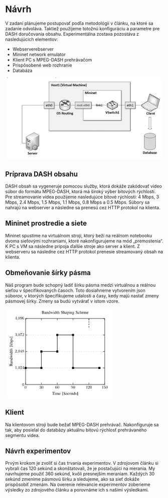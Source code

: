 # Návrh

V zadaní plánujeme postupovať podľa metodológií v článku, na ktoré sa zadanie odvoláva. Taktiež použijeme totožnú konfiguráciu a parametre pre DASH doručovania obsahu. Experimentálna zostava pozostáva z nasledujúcich elementov: 
* Webserverebserver
* Mininet network emulator
* Klient PC s MPEG-DASH prehrávačom
* Prispôsobené web rozhranie
* Databáza

![topology](https://github.com/aks-2017/semestralne-zadania-semestralne-zadanie-xbakonyi-xnagya3/blob/master/docs/topology.png)

## Príprava DASH obsahu

DASH obsah sa vygeneruje pomocou služby, ktorá dokáže zakódovať video súbor do formátu MPEG-DASH, ktorá má široký výber bitových rýchlostí. Pre streamovanie videa použijeme nasledujúce bitové rýchlosti: 4 Mbps, 3 Mbps, 2.4 Mbps, 1.5 Mbps, 1.1 Mbps, 0.8 Mbps a 0.5 Mbps. Súbory sa nahrajú na webserver a následne sa prenesú cez HTTP protokol na klienta. 

## Mininet prostredie a siete

Mininet spustíme na virtuálnom stroji, ktorý beží na reálnom notebooku dvoma sieťovými rozhraniami, ktoré nakonfigurujeme na mód „premostenia“. K PC s VM sa následne pripoja ďalšie stroje ako server a klient. 
Z webserveru sa následne cez HTTP protokol prenesie streamovaný obsah na klienta.

## Obmeňovanie šírky pásma

Náš program bude schopný ladiť šírku pásma medzi virtuálnou a reálnou sieťou v špecifikovaných časoch. Toto dosiahneme vytvorením json súborov, v ktorých špecifikujeme udalosti a časy, kedy majú nastať zmeny pásmovej šírky. 
Zmeny sa budú vytvárať v istom vzore.

![bandwidthShaping](https://github.com/aks-2017/semestralne-zadania-semestralne-zadanie-xbakonyi-xnagya3/blob/master/docs/bandwidthShaping.PNG)

## Klient

Na klientovom stroji bude bežať MPEG-DASH prehrávač. Nakonfiguruje sa tak, aby posielal do databázy aktuálnu bitovú rýchlosť prehrávaného segmentu videa. 

## Návrh experimentov

Prvým krokom je zvoliť si čas trvania experimentov. V zdrojovom článku si vybrali čas 120 sekúnd a skonštatovali, že je postačujúci na merania. My navrhujeme použiť 360 sekúnd, kvôli presnejším meraniam. Každých 30 sekúnd zmeníme pásmovú šírku a sledujeme, ako sa sieť dokáže prispôsobiť zmenám.
Na overenie relevancie experimentov zoberieme výsledky zo zdrojového článku a porovnáme ich s našimi výsledkami.  

